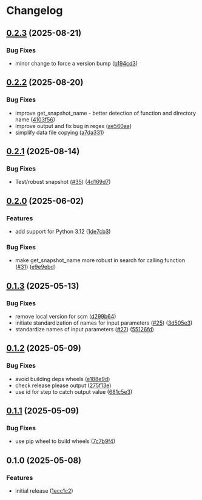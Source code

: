 # Changelog

## [0.2.3](https://github.com/equinor/rock-physics-open/compare/v0.2.2...v0.2.3) (2025-08-21)


### Bug Fixes

* minor change to force a version bump ([b194cd3](https://github.com/equinor/rock-physics-open/commit/b194cd30da7c1e612f0a2afc6f67f42e59181c09))

## [0.2.2](https://github.com/equinor/rock-physics-open/compare/v0.2.1...v0.2.2) (2025-08-20)


### Bug Fixes

* improve get_snapshot_name - better detection of function and directory name ([4103f56](https://github.com/equinor/rock-physics-open/commit/4103f560bdebebdcd7c055f419fd0f02416bbee5))
* improve output and fix bug in regex ([ae560aa](https://github.com/equinor/rock-physics-open/commit/ae560aa208957a4bc8aa9132c7385b30fa3996a8))
* simplify data file copying ([a7da331](https://github.com/equinor/rock-physics-open/commit/a7da3315c9639aa25880c694aae137f4efeb6344))

## [0.2.1](https://github.com/equinor/rock-physics-open/compare/v0.2.0...v0.2.1) (2025-08-14)


### Bug Fixes

* Test/robust snapshot ([#35](https://github.com/equinor/rock-physics-open/issues/35)) ([4d169d7](https://github.com/equinor/rock-physics-open/commit/4d169d7b0e2e464a6e50e8583213bc029f20bc2a))

## [0.2.0](https://github.com/equinor/rock-physics-open/compare/v0.1.3...v0.2.0) (2025-06-02)


### Features

* add support for Python 3.12 ([1de7cb3](https://github.com/equinor/rock-physics-open/commit/1de7cb318cbd0b8e01e54de1f8e9842ae32a4e17))


### Bug Fixes

* make get_snapshot_name more robust in search for calling function ([#31](https://github.com/equinor/rock-physics-open/issues/31)) ([e9e9ebd](https://github.com/equinor/rock-physics-open/commit/e9e9ebd8d9d101fa2a2bdd924f6f12be73476de7))

## [0.1.3](https://github.com/equinor/rock-physics-open/compare/v0.1.2...v0.1.3) (2025-05-13)


### Bug Fixes

* remove local version for scm ([d299b64](https://github.com/equinor/rock-physics-open/commit/d299b64c6cc6a75e0a17dabf105e0446be42a81d))
* initiate standardization of names for input parameters ([#25](https://github.com/equinor/rock-physics-open/issues/25)) ([3d505e3](https://github.com/equinor/rock-physics-open/commit/3d505e39e5e8130dcb9a16bf67fa22c96d47768a))
* standardize names of input parameters ([#27](https://github.com/equinor/rock-physics-open/issues/27)) ([55126fd](https://github.com/equinor/rock-physics-open/commit/55126fd8e2f3d51c9baad3fb5f55a6a2e0499c38))

## [0.1.2](https://github.com/equinor/rock-physics-open/compare/v0.1.1...v0.1.2) (2025-05-09)


### Bug Fixes

* avoid building deps wheels ([e188e9d](https://github.com/equinor/rock-physics-open/commit/e188e9d84d95bad08040dff5411b020c0af1426d))
* check release please output ([275f13e](https://github.com/equinor/rock-physics-open/commit/275f13e018af560d5459e8ac779825de517f0feb))
* use id for step to catch output value ([681c5e3](https://github.com/equinor/rock-physics-open/commit/681c5e3e36fd90dfc43c704a3298688ea6745e05))

## [0.1.1](https://github.com/equinor/rock-physics-open/compare/v0.1.0...v0.1.1) (2025-05-09)


### Bug Fixes

* use pip wheel to build wheels ([7c7b9f4](https://github.com/equinor/rock-physics-open/commit/7c7b9f405309ad8be3c76f91028260936d842b05))

## 0.1.0 (2025-05-08)


### Features

* initial release ([1ecc1c2](https://github.com/equinor/rock-physics-open/commit/1ecc1c2f0bff534bcdc007d4951865c4c37d5435))
